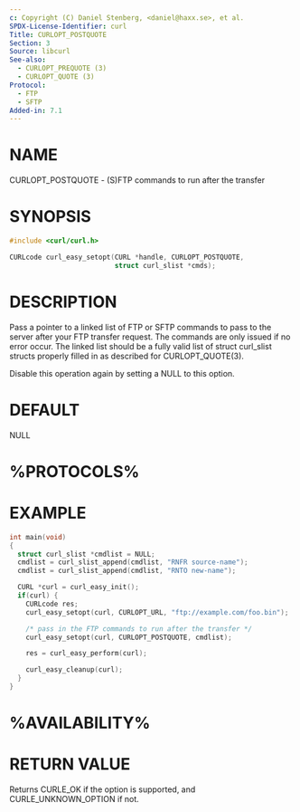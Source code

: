 ```yaml
---
c: Copyright (C) Daniel Stenberg, <daniel@haxx.se>, et al.
SPDX-License-Identifier: curl
Title: CURLOPT_POSTQUOTE
Section: 3
Source: libcurl
See-also:
  - CURLOPT_PREQUOTE (3)
  - CURLOPT_QUOTE (3)
Protocol:
  - FTP
  - SFTP
Added-in: 7.1
---
```


# NAME

CURLOPT_POSTQUOTE - (S)FTP commands to run after the transfer

# SYNOPSIS

~~~c
#include <curl/curl.h>

CURLcode curl_easy_setopt(CURL *handle, CURLOPT_POSTQUOTE,
                          struct curl_slist *cmds);
~~~

# DESCRIPTION

Pass a pointer to a linked list of FTP or SFTP commands to pass to the server
after your FTP transfer request. The commands are only issued if no error
occur. The linked list should be a fully valid list of struct curl_slist
structs properly filled in as described for CURLOPT_QUOTE(3).

Disable this operation again by setting a NULL to this option.

# DEFAULT

NULL

# %PROTOCOLS%

# EXAMPLE

~~~c
int main(void)
{
  struct curl_slist *cmdlist = NULL;
  cmdlist = curl_slist_append(cmdlist, "RNFR source-name");
  cmdlist = curl_slist_append(cmdlist, "RNTO new-name");

  CURL *curl = curl_easy_init();
  if(curl) {
    CURLcode res;
    curl_easy_setopt(curl, CURLOPT_URL, "ftp://example.com/foo.bin");

    /* pass in the FTP commands to run after the transfer */
    curl_easy_setopt(curl, CURLOPT_POSTQUOTE, cmdlist);

    res = curl_easy_perform(curl);

    curl_easy_cleanup(curl);
  }
}
~~~

# %AVAILABILITY%

# RETURN VALUE

Returns CURLE_OK if the option is supported, and CURLE_UNKNOWN_OPTION if not.
